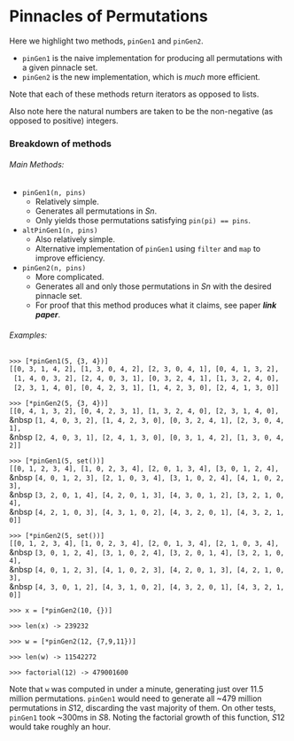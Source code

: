 # Pinnacles of Permutations

Here we highlight two methods, `pinGen1` and `pinGen2`.

- `pinGen1` is the naive implementation for producing all permutations with a given pinnacle set.
- `pinGen2` is the new implementation, which is _much_ more efficient.

Note that each of these methods return iterators as opposed to lists.

Also note here the natural numbers are taken to be the non-negative (as opposed to positive) integers.

### Breakdown of methods

###### Main Methods:

- `pinGen1(n, pins)`
  - Relatively simple.
  - Generates all permutations in _Sn_.
  - Only yields those permutations satisfying `pin(pi) == pins`.
- `altPinGen1(n, pins)`
  - Also relatively simple.
  - Alternative implementation of `pinGen1` using `filter` and `map` to improve efficiency.
- `pinGen2(n, pins)`
  - More complicated.
  - Generates all and only those permutations in _Sn_ with the desired pinnacle set.
  - For proof that this method produces what it claims, see paper ***link paper***.

###### Examples:

`>>> [*pinGen1(5, {3, 4})]`<br/>
`[[0, 3, 1, 4, 2], [1, 3, 0, 4, 2], [2, 3, 0, 4, 1], [0, 4, 1, 3, 2],`<br/>
&nbsp; `[1, 4, 0, 3, 2], [2, 4, 0, 3, 1], [0, 3, 2, 4, 1], [1, 3, 2, 4, 0],`<br/>
&nbsp; `[2, 3, 1, 4, 0], [0, 4, 2, 3, 1], [1, 4, 2, 3, 0], [2, 4, 1, 3, 0]]`

`>>> [*pinGen2(5, {3, 4})]`<br/>
`[[0, 4, 1, 3, 2], [0, 4, 2, 3, 1], [1, 3, 2, 4, 0], [2, 3, 1, 4, 0],`<br/>
&nbsp `[1, 4, 0, 3, 2], [1, 4, 2, 3, 0], [0, 3, 2, 4, 1], [2, 3, 0, 4, 1],`<br/>
&nbsp `[2, 4, 0, 3, 1], [2, 4, 1, 3, 0], [0, 3, 1, 4, 2], [1, 3, 0, 4, 2]]`

`>>> [*pinGen1(5, set())]`<br/>
`[[0, 1, 2, 3, 4], [1, 0, 2, 3, 4], [2, 0, 1, 3, 4], [3, 0, 1, 2, 4],`<br/>
&nbsp `[4, 0, 1, 2, 3], [2, 1, 0, 3, 4], [3, 1, 0, 2, 4], [4, 1, 0, 2, 3],`<br/>
&nbsp `[3, 2, 0, 1, 4], [4, 2, 0, 1, 3], [4, 3, 0, 1, 2], [3, 2, 1, 0, 4],`<br/>
&nbsp `[4, 2, 1, 0, 3], [4, 3, 1, 0, 2], [4, 3, 2, 0, 1], [4, 3, 2, 1, 0]]`

`>>> [*pinGen2(5, set())]`<br/>
`[[0, 1, 2, 3, 4], [1, 0, 2, 3, 4], [2, 0, 1, 3, 4], [2, 1, 0, 3, 4],`<br/>
&nbsp `[3, 0, 1, 2, 4], [3, 1, 0, 2, 4], [3, 2, 0, 1, 4], [3, 2, 1, 0, 4],`<br/>
&nbsp `[4, 0, 1, 2, 3], [4, 1, 0, 2, 3], [4, 2, 0, 1, 3], [4, 2, 1, 0, 3],`<br/>
&nbsp `[4, 3, 0, 1, 2], [4, 3, 1, 0, 2], [4, 3, 2, 0, 1], [4, 3, 2, 1, 0]]`

`>>> x = [*pinGen2(10, {})]`

`>>> len(x) -> 239232`

`>>> w = [*pinGen2(12, {7,9,11})]`

`>>> len(w) -> 11542272`

`>>> factorial(12) -> 479001600`

Note that `w` was computed in under a minute, generating just over 11.5 million permutations.
`pinGen1` would need to generate all ~479 million permutations in *S*12, discarding the vast majority of them.
On other tests, `pinGen1` took ~300ms in *S*8.  Noting the factorial growth of this function, *S*12 would take roughly an hour.
